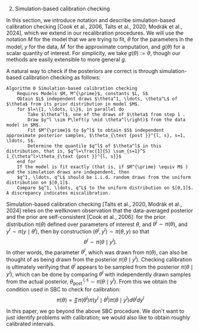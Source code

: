 2. Simulation-based calibration checking

In this section, we introduce notation and describe simulation-based calibration checking [Cook et al., 2006, Talts et al., 2020, Modrák et al., 2024], which we extend in our recalibration procedures. We will use the notation $M$ for the model that we are trying to fit, $\theta$ for the parameters in the model, $y$ for the data, $M^{\prime}$ for the approximate computation, and $g(\theta)$ for a scalar quantity of interest. For simplicity, we take $g(\theta):=\theta$, though our methods are easily extensible to more general $g$.

A natural way to check if the posteriors are correct is through simulation-based calibration checking as follows:
```
Algorithm 0 Simulation-based calibration checking
    Requires Models $M, M^{\prime}$, constants $L, S$
    Obtain $L$ independent draws $\theta^1, \ldots, \theta^L$ of $\theta$ from its prior distribution in model $M$.
    for $l=\{1, \ldots, L\}$, in parallel do
        Take $\theta^l$, one of the draws of $\theta$ from step 1 .
        Draw $y^l \sim P\left(y \mid \theta^l\right)$ from the data model in $M$.
        Fit $M^{\prime}$ to $y^l$ to obtain $S$ independent approximate posterior samples, $\theta_{\text {post }}^{l, s}, s=1, \ldots, S$.
        Determine the quantile $q^l$ of $\theta^l$ in this distribution, that is, $q^l=\frac{1}{S} \sum_{s=1}^S 1_{\theta^l>\theta_{\text {post }}^{l, s}}$
    end for
    If the model is fit exactly (that is, if $M^{\prime} \equiv M$ ) and the simulation draws are independent, then
    $q^1, \ldots, q^L$ should be i.i.d. random draws from the uniform distribution on $[0,1]$.
    Compare $q^1, \ldots, q^L$ to the uniform distribution on $[0,1]$. A discrepancy indicates miscalibration.
```
Simulation-based calibration checking [Talts et al., 2020, Modrák et al., 2024] relies on the wellknown observation that the data-averaged posterior and the prior are self-consistent [Cook et al., 2006]: for the prior distribution $\pi(\theta)$ defined over parameters of interest $\theta$, and $\theta^l \sim \pi(\theta)$, and $y^l \sim \pi\left(y \mid \theta^l\right)$, then by construction $\left(\theta^l, y^l\right) \sim \pi(\theta, y)$ so that
$$
\theta^l \sim \pi\left(\theta \mid y^l\right) .
$$
In other words, the parameter $\theta^l$, which was drawn from $\pi(\theta)$, can also be thought of as being drawn from the posterior $\pi\left(\theta \mid y^l\right)$. Checking calibration is ultimately verifying that $\theta^l$ appears to be sampled from the posterior $\pi\left(\theta \mid y^l\right)$, which can be done by comparing $\theta^l$ with independently drawn samples from the actual posterior, $\theta_{\text {post }}^{l, s} \sim \pi\left(\theta \mid y^l\right)$. From this we obtain the condition used in SBC to check for calibration:
$$
\pi(\theta)=\iint \pi\left(\theta^l\right) \pi\left(y^l \mid \theta^l\right) \pi\left(\theta \mid y^l\right) d \theta^l d y^l
$$

In this paper, we go beyond the above SBC procedure. We don't want to just identify problems with calibration; we would also like to obtain roughly calibrated intervals.
